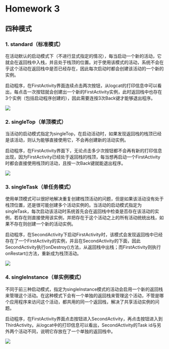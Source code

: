 # Homework 3

## 四种模式

### 1. standard（标准模式）

​	在活动默认的启动模式下（不进行显式指定的情况），每当启动一个新的活动，它就会在返回栈中入栈，并且处于栈顶的位置。对于使用该模式的活动，系统不会在乎这个活动在返回栈中是否已经存在，因此每次启动时都会创建该活动的一个新的实例。

​	启动程序，在FirstActivity界面连续点击两次按钮，从logcat的打印信息中可以看出，每点击一次按钮就会创建出一个新的FirstActivity实例，此时返回栈中也存在3个实例（包括启动程序创建的），因此需要连按3次Back键才能够退出程序。

![](https://github.com/cwj609690575/2018118112_Android/blob/homework/Homework%203/PrintScreen/1.standard.JPG)

### 2. singleTop（单顶模式）

​	当活动的启动模式指定为singleTop，在启动活动时，如果发现返回栈的栈顶已经是该活动，则认为能够直接使用它，不会再创建新的活动实例。

​	启动程序，在FirstActivity界面下，无论点击多少次按钮都不会再有新的打印信息出现，因为FirstActivity已经处于返回栈的栈顶，每当想再启动一个FirstActivity时都会直接使用栈顶的活动，且按一次Back键就能退出程序。

![](https://github.com/cwj609690575/2018118112_Android/blob/homework/Homework%203/PrintScreen/2.singleTop.JPG)

### 3. singleTask（单任务模式）

​	使用单顶模式可以很好地解决重复创建栈顶活动的问题，但是如果该活动没有处于栈顶位置，还是很可能创建多个活动实例的。当活动的启动模式指定为singleTask，每次启动该活动时系统首先会在返回栈中检查是否存在该活动的实例，若存在则直接使用该实例，并把存在于这个活动之上的所有活动统统出栈，如果不存在则创建一个新的活动实例。

​	启动程序，在SecondActivity下启动FirstActivity时，该模式会发现返回栈中已经存在了一个FirstActivity的实例，并且在SecondActivity的下面，因此SecondActivity执行onDestroy()方法，从返回栈中出栈；而FirstActivity则执行onRestart()方法，重新成为栈顶活动。

![](https://github.com/cwj609690575/2018118112_Android/blob/homework/Homework%203/PrintScreen/3.singleTask.JPG)

### 4. singleInstance（单实例模式）

​	不同于前三种启动模式，指定为singleInstance模式的活动会启用一个新的返回栈来管理这个活动。在这种模式下会有一个单独的返回栈来管理这个活动，不管是哪个应用程序来访问这个活动，都共用的同一个返回栈，解决了共享活动实例的问题。

​	启动程序，在FirstActivity界面点击按钮进入SecondActivity，再点击按钮进入到ThirdActivity。从logcat中的打印信息可以看出，SecondActivity的Task id与另外两个活动不同，说明它存放在了一个单独的返回栈中。

![](https://github.com/cwj609690575/2018118112_Android/blob/homework/Homework%203/PrintScreen/4.singleInstance.JPG)